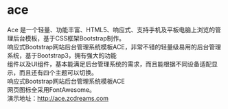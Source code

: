 # ace
Ace 是一个轻量、功能丰富、HTML5、响应式、支持手机及平板电脑上浏览的管理后台模板，基于CSS框架Bootstrap制作。<br/>
响应式Bootstrap网站后台管理系统模板ACE，非常不错的轻量级易用的后台管理系统，基于Bootstrap3，拥有强大的功能<br/>
组件以及UI组件，基本能满足后台管理系统的需求，而且能根据不同设备适配显示，而且还有四个主题可以切换。<br/>
响应式Bootstrap网站后台管理系统模板ACE<br/>
网页图标全采用FontAwesome。<br/>
演示地址：http://ace.zcdreams.com

